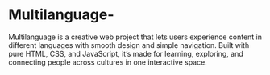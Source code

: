 # Multilanguage-
Multilanguage is a creative web project that lets users experience content in different languages with smooth design and simple navigation. Built with pure HTML, CSS, and JavaScript, it’s made for learning, exploring, and connecting people across cultures in one interactive space.
